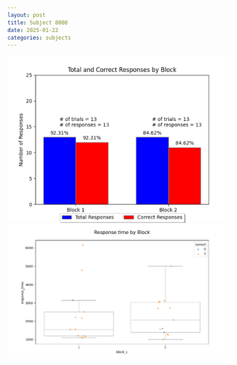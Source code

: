 ```yaml
---
layout: post
title: Subject 8008
date: 2025-01-22
categories: subjects
---
```


![](data/8008/run-18/8008_ATS_responses.png)
![](data/8008/run-18/8008_ATS_rt.png)
